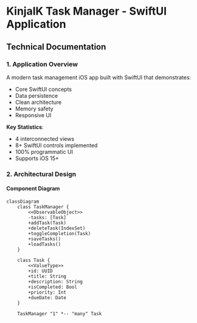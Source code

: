# KinjalK Task Manager - SwiftUI Application

## Technical Documentation

### 1. Application Overview
A modern task management iOS app built with SwiftUI that demonstrates:

- Core SwiftUI concepts
- Data persistence
- Clean architecture
- Memory safety
- Responsive UI

**Key Statistics**:
- 4 interconnected views
- 8+ SwiftUI controls implemented
- 100% programmatic UI
- Supports iOS 15+

### 2. Architectural Design

#### Component Diagram
```mermaid
classDiagram
    class TaskManager {
        <<ObservableObject>>
        -tasks: [Task]
        +addTask(Task)
        +deleteTask(IndexSet)
        +toggleCompletion(Task)
        +saveTasks()
        +loadTasks()
    }
    
    class Task {
        <<ValueType>>
        +id: UUID
        +title: String
        +description: String
        +isCompleted: Bool
        +priority: Int
        +dueDate: Date
    }
    
    TaskManager "1" *-- "many" Task





